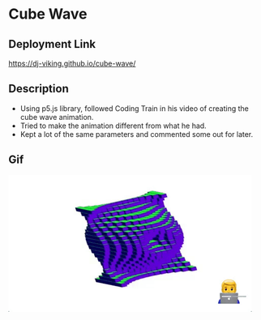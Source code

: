 # Cube Wave

## Deployment Link

https://dj-viking.github.io/cube-wave/

## Description
- Using p5.js library, followed Coding Train in his video of creating the cube wave animation. 
- Tried to make the animation different from what he had.
- Kept a lot of the same parameters and commented some out for later.

## Gif

![gif 1](./assets/images/cube-wave.gif)

